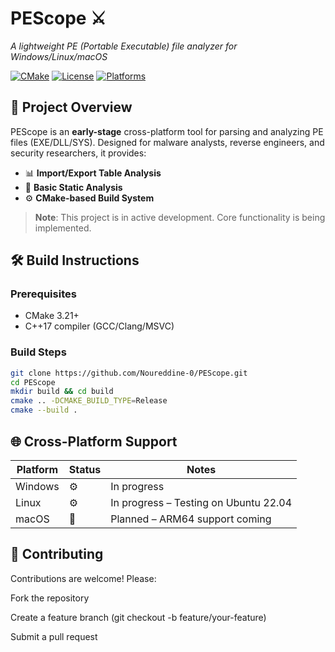 # PEScope :crossed_swords:  
*A lightweight PE (Portable Executable) file analyzer for Windows/Linux/macOS*  

[![CMake](https://img.shields.io/badge/CMake-3.21+-064F8C?logo=cmake)](https://cmake.org)
[![License](https://img.shields.io/badge/license-MIT-blue.svg)](LICENSE)
[![Platforms](https://img.shields.io/badge/Windows%20%7C%20Linux%20%7C%20macOS-cross--platform-brightgreen)]()

## :mag_right: Project Overview  
PEScope is an **early-stage** cross-platform tool for parsing and analyzing PE files (EXE/DLL/SYS). Designed for malware analysts, reverse engineers, and security researchers, it provides:  

- :bar_chart: **Import/Export Table Analysis**  
- :microscope: **Basic Static Analysis**  
- :gear: **CMake-based Build System**  

> **Note**: This project is in active development. Core functionality is being implemented.

## :hammer_and_wrench: Build Instructions  

### Prerequisites  
- CMake 3.21+  
- C++17 compiler (GCC/Clang/MSVC)  

### Build Steps  
```bash
git clone https://github.com/Noureddine-0/PEScope.git
cd PEScope
mkdir build && cd build
cmake .. -DCMAKE_BUILD_TYPE=Release
cmake --build .
```
## 🌐 Cross-Platform Support
| Platform | Status              | Notes                                   |
|----------|---------------------|-----------------------------------------|
| Windows  | :gear:              | In progress                             |
| Linux    | :gear:              | In progress – Testing on Ubuntu 22.04   |
| macOS    | :construction:      | Planned – ARM64 support coming          |

## :handshake: Contributing
Contributions are welcome! Please:

Fork the repository

Create a feature branch (git checkout -b feature/your-feature)

Submit a pull request
